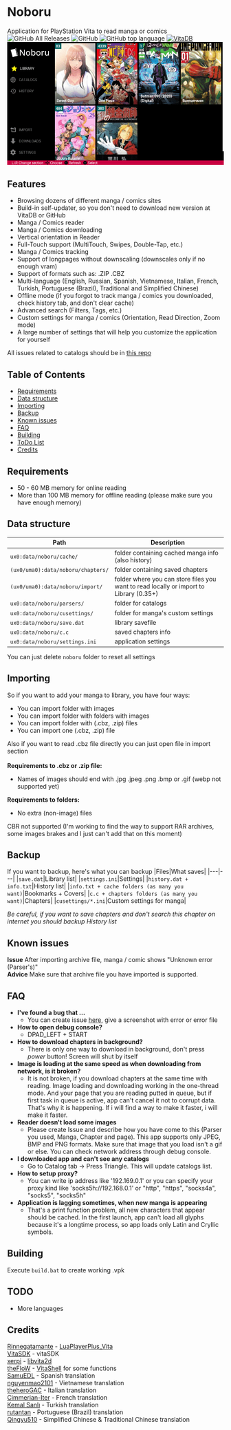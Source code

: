 <!--img src="/res/logo.png" width="50%" height="50%"><br-->
# Noboru
Application for PlayStation Vita to read manga or comics<br>
![GitHub All Releases](https://img.shields.io/github/downloads/Creckeryop/NOBORU/total?style=flat-square)
![GitHub](https://img.shields.io/github/license/Creckeryop/NOBORU?style=flat-square)
![GitHub top language](https://img.shields.io/github/languages/top/Creckeryop/NOBORU?style=flat-square)
[![VitaDB](https://img.shields.io/badge/Vita-DB-blue?style=flat-square)](https://vitadb.rinnegatamante.it/#/info/534)
<br>
![Screenshots](/res/screenshots.gif)
## Features
* Browsing dozens of different manga / comics sites
* Build-in self-updater, so you don't need to download new version at VitaDB or GitHub
* Manga / Comics reader
* Manga / Comics downloading
* Vertical orientation in Reader
* Full-Touch support (MultiTouch, Swipes, Double-Tap, etc.)
* Manga / Comics tracking
* Support of longpages without downscaling (downscales only if no enough vram)
* Support of formats such as: .ZIP .CBZ
* Multi-language (English, Russian, Spanish, Vietnamese, Italian, French, Turkish, Portuguese (Brazil), Traditional and Simplified Chinese)
* Offline mode (if you forgot to track manga / comics you downloaded, check history tab, and don't clear cache)
* Advanced search (Filters, Tags, etc.)
* Custom settings for manga / comics (Orientation, Read Direction, Zoom mode)
* A large number of settings that will help you customize the application for yourself

All issues related to catalogs should be in <a href="https://github.com/Creckeryop/NOBORU-parsers">this repo</a>
## Table of Contents
- [Requirements](#requirements)
- [Data structure](#data-structure)
- [Importing](#importing)
- [Backup](#backup)
- [Known issues](#known-issues)
- [FAQ](#faq)
- [Building](#building)
- [ToDo List](#todo)
- [Credits](#credits)
## Requirements
* 50 - 60 MB memory for online reading
* More than 100 MB memory for offline reading (please make sure you have enough memory)
## Data structure
|Path|Description|
|---|---|
|```ux0:data/noboru/cache/```| folder containing cached manga info (also history) |
|```(ux0/uma0):data/noboru/chapters/```| folder containing saved chapters |
|```(ux0/uma0):data/noboru/import/```| folder where you can store files you want to read locally or import to Library (0.35+) |
|```ux0:data/noboru/parsers/```| folder for catalogs |
|```ux0:data/noboru/cusettings/```| folder for manga's custom settings |
|```ux0:data/noboru/save.dat```| library savefile |
|```ux0:data/noboru/c.c```| saved chapters info |
|```ux0:data/noboru/settings.ini```| application settings |

You can just delete `noboru` folder to reset all settings
## Importing
So if you want to add your manga to library, you have four ways:
* You can import folder with images
* You can import folder with folders with images
* You can import folder with (.cbz, .zip) files
* You can import one (.cbz, .zip) file

Also if you want to read .cbz file directly you can just open file in import section<br><br>
<b>Requirements to .cbz or .zip file:</b>
* Names of images should end with .jpg .jpeg .png .bmp or .gif (webp not supported yet)

<b>Requirements to folders:</b>
* No extra (non-image) files

CBR not supported (I'm working to find the way to support RAR archives, some images brakes and I just can't add that on this moment)
## Backup
If you want to backup, here's what you can backup
|Files|What saves|
|---|---|
|```save.dat```|Library list|
|```settings.ini```|Settings|
|```history.dat + info.txt```|History list|
|```info.txt + cache folders (as many you want)```|Bookmarks + Covers|
|```c.c + chapters folders (as many you want)```|Chapters|
|```cusettings/*.ini```|Custom settings for manga|

*Be careful, if you want to save chapters and don't search this chapter on internet you should backup History list*
## Known issues
<b>Issue</b> After importing archive file, manga / comic shows "Unknown error (Parser's)"<br>
<b>Advice</b> Make sure that archive file you have imported is supported.<br>
## FAQ
- **I've found a bug that ...**
    - You can create issue [here](https://github.com/Creckeryop/NOBORU/issues), give a screenshot with error or error file
- **How to open debug console?**
    - DPAD_LEFT + START
- **How to download chapters in background?**
    - There is only one way to download in background, don't press *power* button! Screen will shut by itself
- **Image is loading at the same speed as when downloading from network, is it broken?**
    - It is not broken, if you download chapters at the same time with reading. Image loading and downloading working in the one-thread mode. And your page that you are reading putted in queue, but if first task in queue is active, app can't cancel it not to corrupt data. That's why it is happening. If i will find a way to make it faster, i will make it faster.
- **Reader doesn't load some images**
    - Please create Issue and describe how you have come to this (Parser you used, Manga, Chapter and page). This app supports only JPEG, BMP and PNG formats. Make sure that image that you load isn't a gif or else. You can check network address through debug console.
- **I downloaded app and can't see any catalogs**
    - Go to Catalog tab -> Press Triangle. This will update catalogs list.
- **How to setup proxy?**
    - You can write ip address like '192.169.0.1' or you can specify your proxy kind like 'socks5h://192.168.0.1' or "http", "https", "socks4a", "socks5", "socks5h"
- **Application is lagging sometimes, when new manga is appearing**
    - That's a print function problem, all new characters that appear should be cached. In the first launch, app can't load all glyphs because it's a longtime process, so app loads only Latin and Cryllic symbols.
## Building
Execute `build.bat` to create working .vpk
## TODO
* More languages
## Credits
[Rinnegatamante](https://github.com/Rinnegatamante) - [LuaPlayerPlus_Vita](https://github.com/Rinnegatamante/lpp-vita)
<br>[VitaSDK](https://github.com/vitasdk) - vitaSDK
<br>[xerpi](https://github.com/xerpi) - [libvita2d](https://github.com/xerpi/libvita2d)
<br>[theFloW](https://github.com/theOfficialFlow) - [VitaShell](https://github.com/TheOfficialFloW/VitaShell) for some functions
<br>[SamuEDL](https://github.com/SamuEDL) - Spanish translation
<br>[nguyenmao2101](https://github.com/nguyenmao2101) - Vietnamese translation
<br>[theheroGAC](https://github.com/theheroGAC) - Italian translation
<br>[Cimmerian-Iter](https://github.com/Cimmerian-Iter) - French translation
<br>[Kemal Sanlı](https://github.com/kemalsanli) - Turkish translation
<br>[rutantan](https://github.com/rutantan) - Portuguese (Brazil) translation
<br>[Qingyu510](https://github.com/Qingyu510) - Simplified Chinese & Traditional Chinese translation
